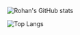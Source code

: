 ![Rohan's GitHub stats](https://github-readme-stats.vercel.app/api?username=BabyWipes030&count_private=true&theme=dark)

![Top Langs](https://github-readme-stats.vercel.app/api/top-langs/?username=BabyWipes030&layout=compact&theme=dark)
